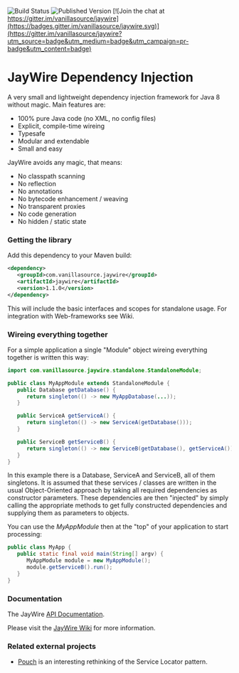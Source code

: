 ![Build Status](https://img.shields.io/travis/vanillasource/jaywire.svg)
![Published Version](https://img.shields.io/maven-central/v/com.vanillasource.jaywire/jaywire-parent.svg)
[![Join the chat at https://gitter.im/vanillasource/jaywire](https://badges.gitter.im/vanillasource/jaywire.svg)](https://gitter.im/vanillasource/jaywire?utm_source=badge&utm_medium=badge&utm_campaign=pr-badge&utm_content=badge)

JayWire Dependency Injection
============================

A very small and lightweight dependency injection framework for Java 8 without magic. Main features are:

* 100% pure Java code (no XML, no config files)
* Explicit, compile-time wireing
* Typesafe
* Modular and extendable
* Small and easy

JayWire avoids any magic, that means:

* No classpath scanning
* No reflection
* No annotations
* No bytecode enhancement / weaving
* No transparent proxies
* No code generation
* No hidden / static state

### Getting the library

Add this dependency to your Maven build:

```xml
<dependency>
   <groupId>com.vanillasource.jaywire</groupId>
   <artifactId>jaywire</artifactId>
   <version>1.1.0</version>
</dependency>
```

This will include the basic interfaces and scopes for standalone usage. 
For integration with Web-frameworks see Wiki.

### Wireing everything together

For a simple application a single "Module" object wireing everything together is written this way:

```java
import com.vanillasource.jaywire.standalone.StandaloneModule;

public class MyAppModule extends StandaloneModule {
   public Database getDatabase() {
      return singleton(() -> new MyAppDatabase(...));
   }

   public ServiceA getServiceA() {
      return singleton(() -> new ServiceA(getDatabase()));
   }

   public ServiceB getServiceB() {
      return singleton(() -> new ServiceB(getDatabase(), getServiceA());
   }
}
```

In this example there is a Database, ServiceA and ServiceB, all of them singletons. It is assumed
that these services / classes are written in the usual Object-Oriented approach by taking all required
dependencies as constructor parameters.
These dependencies are then "injected" by simply calling the appropriate methods to get fully constructed
dependencies and supplying them as parameters to objects.

You can use the _MyAppModule_ then at the "top" of your application to start processing:

```java
public class MyApp {
   public static final void main(String[] argv) {
      MyAppModule module = new MyAppModule();
      module.getServiceB().run();
   }
}
```

### Documentation

The JayWire [API Documentation](http://vanillasource.github.io/jaywire/apidocs/).

Please visit the [JayWire Wiki](https://github.com/vanillasource/jaywire/wiki) for more information.

### Related external projects

 * [Pouch](https://bitbucket.org/cowwoc/pouch/) is an interesting rethinking of the Service Locator pattern.
